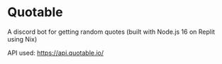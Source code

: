 # Quotable
A discord bot for getting random quotes (built with Node.js 16 on Replit using Nix)

API used: https://api.quotable.io/
